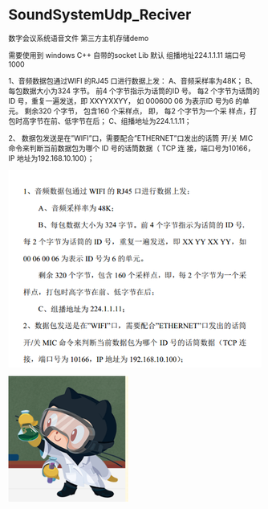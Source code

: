 # SoundSystemUdp_Reciver
数字会议系统语音文件 第三方主机存储demo


需要使用到 windows   C++  自带的socket  Lib
默认 组播地址224.1.1.11  端口号 1000


1、音频数据包通过WIFI 的RJ45 口进行数据上发：
  A、音频采样率为48K；
  B、 每包数据大小为324 字节。 前4 个字节指示为话筒的ID 号。
  每2 个字节为话筒的 ID 号，重复一遍发送，即 XXYYXXYY， 如
  000600 06 为表示ID 号为6 的单元。
  剩余320 个字节， 包含160 个采样点， 即， 每2 个字节为一个采
  样点，打包时高字节在前、低字节在后；
  C、组播地址为224.1.1.11；
  
  
2、 数据包发送是在”WIFI”口，需要配合”ETHERNET”口发出的话筒
  开/关 MIC 命令来判断当前数据包为哪个 ID 号的话筒数据（ TCP 连
  接，端口号为10166， IP 地址为192.168.10.100）；
  
![image](https://github.com/ZhangSanFengByGit/image_folder/blob/master/protocal.png)
  
![image](https://github.com/ZhangSanFengByGit/image_folder/blob/master/Kitty.png)
